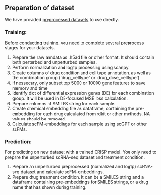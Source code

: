 ## Preparation of dataset
We have provided [preprocessed datasets](https://drive.google.com/drive/folders/1QWjmpYZMaqxfLwIeLjwoz-H9vX60udeu?usp=drive_link) to use directly.


### Training:
Before conducting training, you need to complete several preprocess stages for your datasets.

1. Prepare the raw anndata as .h5ad file or other format. It should contain both perturbed and unperturbed samples.
2. Perform normalization and log1p processing using scanpy.
3. Create columns of drug condition and cell type annotation, as well as the combination group ('drug_celltype' or 'drug_dose_celltype')
4. If nessecary, only subset top 5000 or 10000 gene features to save memory and time.
4. Identify dict of differential expression genes (DE) for each combination group. It will be used in DE-focused MSE loss calculation.
4. Prepare columns of SMILES string for each sample.
5. Create chemical embedding file as dataframe, containing the pre-embedding for each drug calculated from rdkit or other methods. NA values should be removed.
6. Calculate scFM-embeddings for each sample using scGPT or other scFMs.


### Prediction:
For predicting on new dataset with a trained CRISP model. You only need to prepare the unperturbed scRNA-seq dataset and treatment condition.

1. Prepare an unperturbed preprocessed (normalized and log1p) scRNA-seq dataset and calculate scFM-embeddings.
2. Prepare drug treatment condition. It can be a SMILES string and a dataframe containing pre-embeddings for SMILES strings, or a drug name that has shown during training. 

